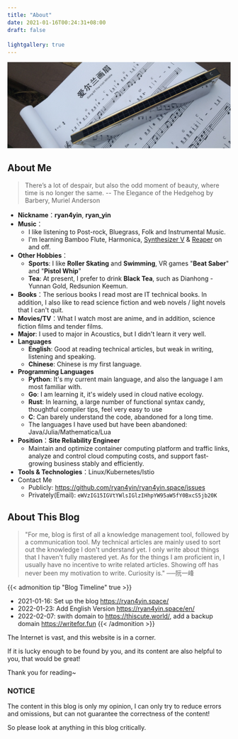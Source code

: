 ```yaml
---
title: "About"
date: 2021-01-16T00:24:31+08:00
draft: false

lightgallery: true
---
```


![口琴](harmonica.jpg)

## About Me

>There’s a lot of despair, but also the odd moment of beauty, where time is no longer the same. -- The Elegance of the Hedgehog by Barbery, Muriel Anderson

- **Nickname**：**ryan4yin**, **ryan_yin**
- **Music**：
  - I like listening to Post-rock, Bluegrass, Folk and Instrumental Music.
  - I'm learning Bamboo Flute, Harmonica, [Synthesizer V](https://dreamtonics.com/en/synthesizerv/) & [Reaper](https://www.reaper.fm) on and off.
- **Other Hobbies**：
  - **Sports**: I like **Roller Skating** and **Swimming**, VR games "**Beat Saber**" and "**Pistol Whip**"
  - **Tea**: At present, I prefer to drink **Black Tea**, such as Dianhong - Yunnan Gold, Redsunion Keemun. 
- **Books**：The serious books I read most are IT technical books. In addition, I also like to read science fiction and web novels / light novels that I can't quit.
- **Movies/TV**：What I watch most are anime, and in addition, science fiction films and tender films.
- **Major**: I used to major in Acoustics, but I didn't learn it very well.
- **Languages**
  - **English**: Good at reading technical articles, but weak in writing, listening and speaking.
  - **Chinese**: Chinese is my first language.
- **Programming Languages**
  - **Python**: It's my current main language, and also the language I am most familiar with.
  - **Go**: I am learning it, it's widely used in cloud native ecology.
  - **Rust**: In learning, a large number of functional syntax candy, thoughtful compiler tips, feel very easy to use
  - **C**: Can barely understand the code, abandoned for a long time.
  - The languages I have used but have been abandoned: Java/Julia/Mathematica/Lua
- **Position**：**Site Reliability Engineer**
  - Maintain and optimize container computing platform and traffic links, analyze and control cloud computing costs, and support fast-growing business stably and efficiently.
- **Tools & Technologies**：Linux/Kubernetes/Istio
- Contact Me
  - Publicly: https://github.com/ryan4yin/ryan4yin.space/issues
  - Privately(Email): `eWVzIG15IGVtYWlsIGlzIHhpYW95aW5fY0BxcS5jb20K`

## About This Blog

>"For me, blog is first of all a knowledge management tool, followed by a communication tool. My technical articles are mainly used to sort out the knowledge I don't understand yet. I only write about things that I haven't fully mastered yet. As for the things I am proficient in, I usually have no incentive to write related articles. Showing off has never been my motivation to write. Curiosity is."  ──阮一峰


{{< admonition tip "Blog Timeline" true >}}
- 2021-01-16: Set up the blog <https://ryan4yin.space/>
- 2022-01-23: Add English Version <https://ryan4yin.space/en/>
- 2022-02-07: swith domain to <https://thiscute.world/>, add a backup domain <https://writefor.fun>
{{< /admonition >}}

The Internet is vast, and this website is in a corner. 

If it is lucky enough to be found by you, and its content are also helpful to you, that would be great! 

Thank you for reading~

###  NOTICE

The content in this blog is only my opinion, I can only try to reduce errors and omissions, but can not guarantee the correctness of the content!

So please look at anything in this blog critically.


